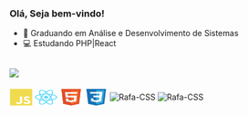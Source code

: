 ### Olá, Seja bem-vindo!

- 📝 Graduando em Análise e Desenvolvimento de Sistemas 
- 💻 Estudando  PHP|React
##
<img height="180em" src="https://github-readme-stats.vercel.app/api/top-langs/?username=M1guelSantos&layout=compact&langs_count=7&theme=tokyonight"/>

<div style="display: inline_block"><br>
  <img align="center" alt="Rafa-Js" height="30" width="40" src="https://raw.githubusercontent.com/devicons/devicon/master/icons/javascript/javascript-plain.svg">
  <img align="center" alt="Rafa-React" height="30" width="40" src="https://raw.githubusercontent.com/devicons/devicon/master/icons/react/react-original.svg">
  <img align="center" alt="Rafa-HTML" height="30" width="40" src="https://raw.githubusercontent.com/devicons/devicon/master/icons/html5/html5-original.svg">
  <img align="center" alt="Rafa-CSS" height="30" width="40" src="https://raw.githubusercontent.com/devicons/devicon/master/icons/css3/css3-original.svg">
  <img align="center" alt="Rafa-CSS" height="40" width="40" img src="https://cdn.jsdelivr.net/gh/devicons/devicon/icons/php/php-original.svg"/>      
  <img align="center" alt="Rafa-CSS" height="30" width="40"<img src="https://cdn.jsdelivr.net/gh/devicons/devicon/icons/c/c-original.svg"/>  
</div>
